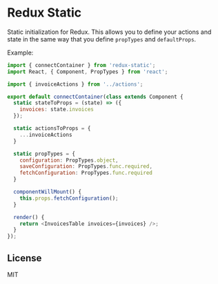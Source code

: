 # Redux Static

Static initialization for Redux. This allows you to define your actions and state in the same way that you define `propTypes` and `defaultProps`.

Example:

```js
import { connectContainer } from 'redux-static';
import React, { Component, PropTypes } from 'react';

import { invoiceActions } from '../actions';

export default connectContainer(class extends Component {
  static stateToProps = (state) => ({
    invoices: state.invoices
  });

  static actionsToProps = {
    ...invoiceActions
  }

  static propTypes = {
    configuration: PropTypes.object,
    saveConfiguration: PropTypes.func.required,
    fetchConfiguration: PropTypes.func.required
  }

  componentWillMount() {
    this.props.fetchConfiguration();
  }

  render() {
    return <InvoicesTable invoices={invoices} />;
  }
});
```

## License

MIT
